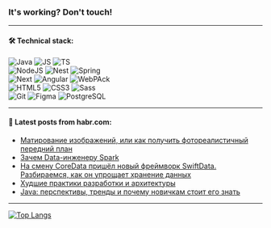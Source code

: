 ### It's working? Don't touch!

---

#### 🛠️ Technical stack:

![Java](https://img.shields.io/badge/Java-informational?logo=Oracle&style=flat&logoColor=white&color=007396)
![JS](https://img.shields.io/badge/JavaScript-informational?logo=javaScript&style=flat&logoColor=black&color=F7Df1E)
![TS](https://img.shields.io/badge/TypeScript-informational?logo=typeScript&style=flat&logoColor=black&color=0667A8)<br>
![NodeJS](https://img.shields.io/badge/NodeJS-informational?logo=node.js&style=flat&logoColor=white&color=43853D)
![Nest](https://img.shields.io/badge/NestJS-informational?logo=NestJS&style=flat&logoColor=white&color=red)
![Spring](https://img.shields.io/badge/SpringBoot-informational?logo=SpringBoot&style=flat&logoColor=white&color=0A9EDC)<br>
![Next](https://img.shields.io/badge/NextJS-informational?logo=Next.js&style=flat&logoColor=white&color=00f)
![Angular](https://img.shields.io/badge/React-informational?logo=react&style=flat&logoColor=white&color=C3002F)
![WebPAck](https://img.shields.io/badge/WebPack-informational?logo=webPack&style=flat&logoColor=white&color=FF6F00)<br>
![HTML5](https://img.shields.io/badge/HTML5-informational?logo=html5&style=flat&logoColor=white&color=E34F26)
![CSS3](https://img.shields.io/badge/CSS3-informational?logo=css3&style=flat&logoColor=white&color=157286)
![Sass](https://img.shields.io/badge/Saas-informational?logo=sass&style=flat&logoColor=white&color=hotpink) <br>
![Git](https://img.shields.io/badge/Git-informational?logo=git&style=flat&logoColor=white&color=F05133)
![Figma](https://img.shields.io/badge/Figma-informational?logo=figma&style=flat&logoColor=white&color=darkred)
![PostgreSQL](https://img.shields.io/badge/PostgreSQL-informational?logo=PostgreSQL&style=flat&logoColor=white&color=00f)

___

#### 💬 Latest posts from habr.com:

<!-- BLOG-POST-LIST:START -->
- [Матирование изображений, или как получить фотореалистичный передний план](https://habr.com/ru/companies/sberdevices/articles/742528/?utm_source=habrahabr&utm_medium=rss&utm_campaign=742528)
- [Зачем Data-инженеру Spark](https://habr.com/ru/companies/vk/articles/742084/?utm_source=habrahabr&utm_medium=rss&utm_campaign=742084)
- [На смену CoreData пришёл новый фреймворк SwiftData. Разбираемся, как он упрощает хранение данных](https://habr.com/ru/companies/surfstudio/articles/742696/?utm_source=habrahabr&utm_medium=rss&utm_campaign=742696)
- [Худшие практики разработки и архитектуры](https://habr.com/ru/companies/gazprombank/articles/742618/?utm_source=habrahabr&utm_medium=rss&utm_campaign=742618)
- [Java: перспективы, тренды и почему новичкам стоит его знать](https://habr.com/ru/companies/lanit/articles/742100/?utm_source=habrahabr&utm_medium=rss&utm_campaign=742100)
<!-- BLOG-POST-LIST:END -->

---
[![Top Langs](https://github-readme-stats-g65d7aqkw-advtsetting-gmailcom.vercel.app/api/top-langs/?username=zloylis&langs_count=10&hide_title=false&title_color=e6edf3&size_weight=0.5&count_weight=0.5&layout=compact&hide_border=true&theme=dracula)](https://github.com/zloylis)
<!--![GitHub stats](https://github-readme-stats-g65d7aqkw-advtsetting-gmailcom.vercel.app/api?username=zloylis&show_icons=true&hide_border=true&theme=dracula&hide_title=true&include_all_commits=true&count_private=true&hide=contribs&hide_rank=true)-->
